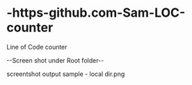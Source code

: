 # -https-github.com-Sam-LOC-counter
Line of Code counter 

--Screen shot under Root folder--

screentshot output sample - local dir.png
